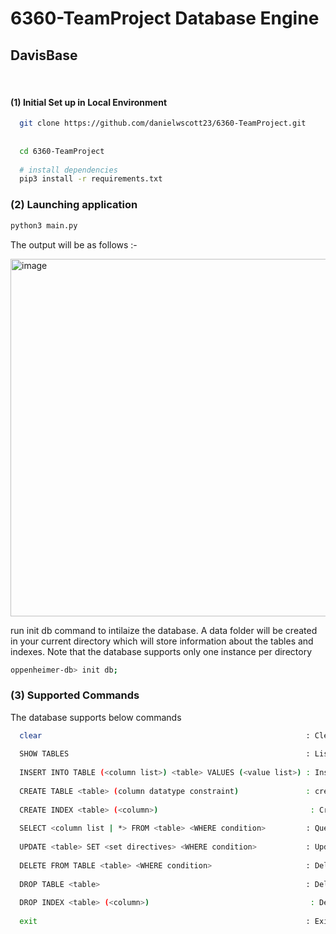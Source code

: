 # 6360-TeamProject Database Engine
##  DavisBase 

<br />

#### (1) Initial Set up in Local Environment

```bash
  git clone https://github.com/danielwscott23/6360-TeamProject.git
  
  
  cd 6360-TeamProject
  
  # install dependencies
  pip3 install -r requirements.txt
  ```
  

### (2) Launching application

  ```bash
  python3 main.py
  ```
  The output will be as follows :-
  
  <img width="572" alt="image" src="https://user-images.githubusercontent.com/56747530/205740343-bf4bfbc9-3107-4b23-80d5-804fabb4e892.png">
  
  run init db command to intilaize the database. A data folder will be created in your current directory which will store information about the tables and   indexes. Note that the database supports only one instance per directory
  
  ```bash
  oppenheimer-db> init db;
  ```
  
  
### (3) Supported Commands

  The database supports below commands 
  
  ```bash
    clear                                                           : Clear screen
    
    SHOW TABLES                                                     : List all tables currently in database
    
    INSERT INTO TABLE (<column list>) <table> VALUES (<value list>) : Insert data into a particular table
    
    CREATE TABLE <table> (column datatype constraint)               : create a new table in the database
    
    CREATE INDEX <table> (<column>)                                  : Create an index on a column
    
    SELECT <column list | *> FROM <table> <WHERE condition>         : Query data from the database
    
    UPDATE <table> SET <set directives> <WHERE condition>           : Update data in the tables
    
    DELETE FROM TABLE <table> <WHERE condition>                     : Delete data from a table
    
    DROP TABLE <table>                                              : Delete table from database
    
    DROP INDEX <table> (<column>)                                    : Delete an index on a column
    
    exit                                                            : Exit Program
  ```
